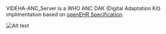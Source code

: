 
VIDEHA-ANC_Server is a WHO ANC DAK (Digital Adaptation Kit) implimentation based on [openEHR Specification](https://www.openehr.org/).

![Alt text](https://specifications.openehr.org/releases/BASE/latest/architecture_overview/diagrams/openehr_block_diagram_detailed.svg "openEHR Specification")
